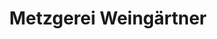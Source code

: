 ---
title: "Metzgerei Weingärtner"
url: /eislingen-fils/metzgerei-weingaertner-steinbeisstrasse/
shop: Metzgerei
---